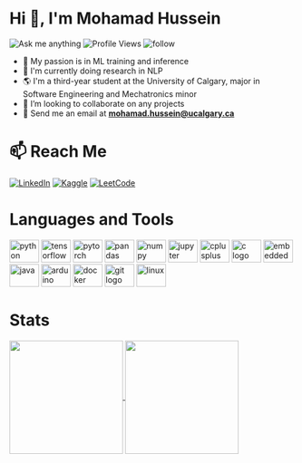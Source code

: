 # Hi 👋, I'm Mohamad Hussein

<!---[![HitCount](https://hits.dwyl.com/Mohamad-Hussein/Mohamad-Hussein.svg)](https://hits.dwyl.com/{Mohamad-Hussein}/Mohamad-Hussein)---> 
![Ask me anything](https://img.shields.io/badge/Ask%20me-anything-1abc9c.svg) ![Profile Views](https://komarev.com/ghpvc/?username=Mohamad-Hussein&color=brightgreen)  ![follow](https://img.shields.io/github/followers/Mohamad-Hussein.svg?style=social&label=Follow&maxAge=2592000)
- 🚀 My passion is in ML training and inference
- 🔭 I'm currently doing research in NLP
- :earth_americas: I'm a third-year student at the University of Calgary, major in Software Engineering and Mechatronics minor
- 💞️ I’m looking to collaborate on any projects
- 💬 Send me an email at **mohamad.hussein@ucalgary.ca**

# 📫 Reach Me
[![LinkedIn](https://img.shields.io/badge/LinkedIn-0077B5?style=for-the-badge&logo=linkedin&logoColor=white)](https://www.linkedin.com/in/mohamad-hussein-link/) [![Kaggle](https://img.shields.io/badge/Kaggle-20BEFF?style=for-the-badge&logo=Kaggle&logoColor=white)](https://www.kaggle.com/mohamadhussein00) [![LeetCode](https://img.shields.io/badge/-LeetCode-FFA116?style=for-the-badge&logo=LeetCode&logoColor=black)](https://leetcode.com/Mohamad_Hussein/)

# Languages and Tools
<div>
  <img src="https://cdn.jsdelivr.net/gh/devicons/devicon/icons/python/python-original.svg" height="40" width="52" alt="python logo"  />
  <img src="https://cdn.jsdelivr.net/gh/devicons/devicon/icons/tensorflow/tensorflow-original.svg" height="40" width="52" alt="tensorflow logo"  />
  <img src="https://cdn.jsdelivr.net/gh/devicons/devicon/icons/pytorch/pytorch-original.svg" height="40" width="52" alt="pytorch logo"/>
  <img src="https://cdn.jsdelivr.net/gh/devicons/devicon/icons/pandas/pandas-original.svg" height="40" width="52" alt="pandas logo"  />
  <img src="https://cdn.jsdelivr.net/gh/devicons/devicon/icons/numpy/numpy-original.svg" height="40" width="52" alt="numpy logo"  />
  <img src="https://cdn.jsdelivr.net/gh/devicons/devicon/icons/jupyter/jupyter-original-wordmark.svg" height="40" width="52" alt="jupyter logo"  />
  <img src="https://cdn.jsdelivr.net/gh/devicons/devicon/icons/cplusplus/cplusplus-plain.svg" height="40" width="52" alt="cplusplus logo"  />
  <img src="https://cdn.jsdelivr.net/gh/devicons/devicon/icons/c/c-plain.svg" height="40" width="52" alt="c logo"  />
  <img src="https://cdn.jsdelivr.net/gh/devicons/devicon/icons/embeddedc/embeddedc-original.svg" height="40" width="52" alt="embeddedc logo"  />
  <img src="https://cdn.jsdelivr.net/gh/devicons/devicon/icons/java/java-original.svg" height="40" width="52" alt="java"  />
  <img src="https://cdn.jsdelivr.net/gh/devicons/devicon/icons/arduino/arduino-original-wordmark.svg" height="40" width="52" alt="arduino logo"  />
  <img src="https://cdn.jsdelivr.net/gh/devicons/devicon/icons/docker/docker-plain-wordmark.svg" height="40" width="52" alt="docker logo"  />
  <img src="https://cdn.jsdelivr.net/gh/devicons/devicon/icons/git/git-plain.svg" height="40" width="52" alt="git logo"  />
  <img src="https://cdn.jsdelivr.net/gh/devicons/devicon/icons/linux/linux-original.svg" height="40" width="52" alt="linux"  />
</div>



<!---
Mohamad-Hussein/Mohamad-Hussein is a ✨ special ✨ repository because its `README.md` (this file) appears on your GitHub profile.
You can click the Preview link to take a look at your changes.
--->
# Stats
<a href="https://github.com/anuraghazra/github-readme-stats">
  <img height=200 align="center" src="https://github-readme-stats.vercel.app/api?username=Mohamad-Hussein&theme=react&show_icons=true&show=prs_merged_percentage,prs_merged&include_all_commits=true&hide=issues,contribs" />
</a>
<a href="https://github.com/anuraghazra/convoychat">
  <img height=200 align="center" src="https://github-readme-stats.vercel.app/api/top-langs/?username=Mohamad-Hussein&layout=compact&theme=react&langs_count=8" />
</a>

